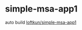 # simple-msa-app1

auto build [loftkun/simple-msa-app1](https://hub.docker.com/r/loftkun/simple-msa-app1)